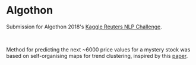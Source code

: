 # Algothon

Submission for Algothon 2018's [Kaggle Reuters NLP Challenge](https://www.kaggle.com/c/algothon-2018). 

<br>

Method for predicting the next ~6000 price values for a mystery stock was based on self-organising maps for trend clustering, inspired by this [paper](https://www.semanticscholar.org/paper/Pattern-Discovery-from-Stock-Time-Series-Using-Maps-Fu-Chung/331b863eb7e11b5d70fb37411c8d18378b052221). 
